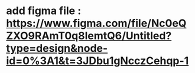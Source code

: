 # add figma file : https://www.figma.com/file/Nc0eQZXO9RAmT0q8lemtQ6/Untitled?type=design&node-id=0%3A1&t=3JDbu1gNcczCehqp-1
